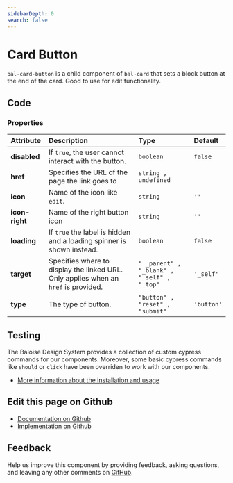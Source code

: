 ```yaml
---
sidebarDepth: 0
search: false
---
```



# Card Button

`bal-card-button` is a child component of `bal-card` that sets a block button at the end of the card. Good to use for edit functionality.




<ClientOnly><docs-component-tabs></docs-component-tabs></ClientOnly>

<!-- docs:child of bal-card -->


## Code



### Properties


| Attribute      | Description                                                                         | Type                                                  | Default               |
| :------------- | :---------------------------------------------------------------------------------- | :---------------------------------------------------- | :-------------------- |
| **disabled**   | If `true`, the user cannot interact with the button.                                | <code>boolean</code>                                  | <code>false</code>    |
| **href**       | Specifies the URL of the page the link goes to                                      | <code>string , undefined</code>                       |                       |
| **icon**       | Name of the icon like `edit`.                                                       | <code>string</code>                                   | <code>''</code>       |
| **icon-right** | Name of the right button icon                                                       | <code>string</code>                                   | <code>''</code>       |
| **loading**    | If `true` the label is hidden and a loading spinner is shown instead.               | <code>boolean</code>                                  | <code>false</code>    |
| **target**     | Specifies where to display the linked URL. Only applies when an `href` is provided. | <code>" _parent" , "_blank" , "_self" , "_top"</code> | <code>'_self'</code>  |
| **type**       | The type of button.                                                                 | <code>"button" , "reset" , "submit"</code>            | <code>'button'</code> |

## Testing

The Baloise Design System provides a collection of custom cypress commands for our components. Moreover, some basic cypress commands like `should` or `click` have been overriden to work with our components.

- [More information about the installation and usage](/components/tooling/testing.html)



## Edit this page on Github

* [Documentation on Github](https://github.com/baloise/design-system/blob/master/docs/src/components/components/bal-card-button.md)
* [Implementation on Github](https://github.com/baloise/design-system/blob/master/packages/components/src/components/bal-card-button)

## Feedback

Help us improve this component by providing feedback, asking questions, and leaving any other comments on [GitHub](https://github.com/baloise/design-system/issues/new).


